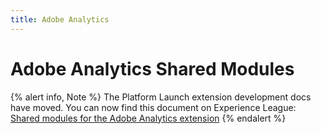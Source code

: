 ```yaml
---
title: Adobe Analytics
---
```


# Adobe Analytics Shared Modules

{% alert info, Note %}
The Platform Launch extension development docs have moved. You can now find this document on Experience League: [Shared modules for the Adobe Analytics extension](https://experienceleague.adobe.com/docs/launch/using/extensions-ref/adobe-extension/analytics-extension/shared-modules.html)
{% endalert %}